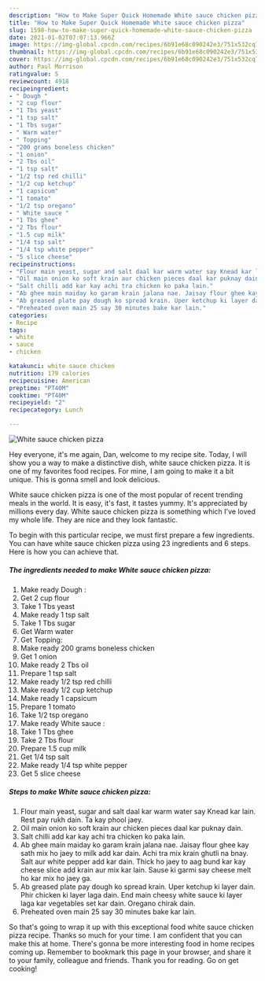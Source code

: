 ```yaml
---
description: "How to Make Super Quick Homemade White sauce chicken pizza"
title: "How to Make Super Quick Homemade White sauce chicken pizza"
slug: 1598-how-to-make-super-quick-homemade-white-sauce-chicken-pizza
date: 2021-01-02T07:07:13.966Z
image: https://img-global.cpcdn.com/recipes/6b91e68c090242e3/751x532cq70/white-sauce-chicken-pizza-recipe-main-photo.jpg
thumbnail: https://img-global.cpcdn.com/recipes/6b91e68c090242e3/751x532cq70/white-sauce-chicken-pizza-recipe-main-photo.jpg
cover: https://img-global.cpcdn.com/recipes/6b91e68c090242e3/751x532cq70/white-sauce-chicken-pizza-recipe-main-photo.jpg
author: Paul Morrison
ratingvalue: 5
reviewcount: 4918
recipeingredient:
- " Dough "
- "2 cup flour"
- "1 Tbs yeast"
- "1 tsp salt"
- "1 Tbs sugar"
- " Warm water"
- " Topping"
- "200 grams boneless chicken"
- "1 onion"
- "2 Tbs oil"
- "1 tsp salt"
- "1/2 tsp red chilli"
- "1/2 cup ketchup"
- "1 capsicum"
- "1 tomato"
- "1/2 tsp oregano"
- " White sauce "
- "1 Tbs ghee"
- "2 Tbs flour"
- "1.5 cup milk"
- "1/4 tsp salt"
- "1/4 tsp white pepper"
- "5 slice cheese"
recipeinstructions:
- "Flour main yeast, sugar and salt daal kar warm water say Knead kar lain. Rest pay rukh dain. Ta kay phool jaey."
- "Oil main onion ko soft krain aur chicken pieces daal kar puknay dain."
- "Salt chilli add kar kay achi tra chicken ko paka lain."
- "Ab ghee main maiday ko garam krain jalana nae. Jaisay flour ghee kay sath mix ho jaey to milk add kar dain. Achi tra mix krain ghutli na bnay. Salt aur white pepper add kar dain. Thick ho jaey to aag bund kar kay cheese slice add krain aur mix kar lain. Sause ki garmi say cheese melt ho kar mix ho jaey ga."
- "Ab greased plate pay dough ko spread krain. Uper ketchup ki layer dain. Phir chicken ki layer laga dain. End main cheesy white sauce ki layer laga kar vegetables set kar dain. Oregano chirak dain."
- "Preheated oven main 25 say 30 minutes bake kar lain."
categories:
- Recipe
tags:
- white
- sauce
- chicken

katakunci: white sauce chicken 
nutrition: 179 calories
recipecuisine: American
preptime: "PT40M"
cooktime: "PT40M"
recipeyield: "2"
recipecategory: Lunch

---
```



![White sauce chicken pizza](https://img-global.cpcdn.com/recipes/6b91e68c090242e3/751x532cq70/white-sauce-chicken-pizza-recipe-main-photo.jpg)

Hey everyone, it's me again, Dan, welcome to my recipe site. Today, I will show you a way to make a distinctive dish, white sauce chicken pizza. It is one of my favorites food recipes. For mine, I am going to make it a bit unique. This is gonna smell and look delicious.

White sauce chicken pizza is one of the most popular of recent trending meals in the world. It is easy, it's fast, it tastes yummy. It's appreciated by millions every day. White sauce chicken pizza is something which I've loved my whole life. They are nice and they look fantastic.




To begin with this particular recipe, we must first prepare a few ingredients. You can have white sauce chicken pizza using 23 ingredients and 6 steps. Here is how you can achieve that.

<!--inarticleads1-->

##### The ingredients needed to make White sauce chicken pizza:

1. Make ready  Dough :
1. Get 2 cup flour
1. Take 1 Tbs yeast
1. Make ready 1 tsp salt
1. Take 1 Tbs sugar
1. Get  Warm water
1. Get  Topping:
1. Make ready 200 grams boneless chicken
1. Get 1 onion
1. Make ready 2 Tbs oil
1. Prepare 1 tsp salt
1. Make ready 1/2 tsp red chilli
1. Make ready 1/2 cup ketchup
1. Make ready 1 capsicum
1. Prepare 1 tomato
1. Take 1/2 tsp oregano
1. Make ready  White sauce :
1. Take 1 Tbs ghee
1. Take 2 Tbs flour
1. Prepare 1.5 cup milk
1. Get 1/4 tsp salt
1. Make ready 1/4 tsp white pepper
1. Get 5 slice cheese




<!--inarticleads2-->

##### Steps to make White sauce chicken pizza:

1. Flour main yeast, sugar and salt daal kar warm water say Knead kar lain. Rest pay rukh dain. Ta kay phool jaey.
1. Oil main onion ko soft krain aur chicken pieces daal kar puknay dain.
1. Salt chilli add kar kay achi tra chicken ko paka lain.
1. Ab ghee main maiday ko garam krain jalana nae. Jaisay flour ghee kay sath mix ho jaey to milk add kar dain. Achi tra mix krain ghutli na bnay. Salt aur white pepper add kar dain. Thick ho jaey to aag bund kar kay cheese slice add krain aur mix kar lain. Sause ki garmi say cheese melt ho kar mix ho jaey ga.
1. Ab greased plate pay dough ko spread krain. Uper ketchup ki layer dain. Phir chicken ki layer laga dain. End main cheesy white sauce ki layer laga kar vegetables set kar dain. Oregano chirak dain.
1. Preheated oven main 25 say 30 minutes bake kar lain.




So that's going to wrap it up with this exceptional food white sauce chicken pizza recipe. Thanks so much for your time. I am confident that you can make this at home. There's gonna be more interesting food in home recipes coming up. Remember to bookmark this page in your browser, and share it to your family, colleague and friends. Thank you for reading. Go on get cooking!
